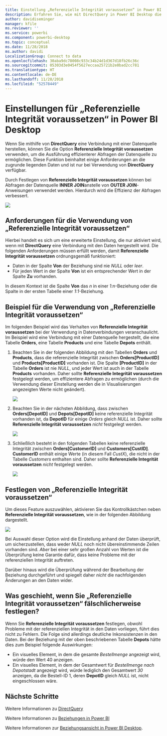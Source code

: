 ```yaml
---
title: Einstellung „Referenzielle Integrität voraussetzen“ in Power BI Desktop
description: Erfahren Sie, wie mit DirectQuery in Power BI Desktop die referenzielle Integrität vorausgesetzt werden kann.
author: davidiseminger
manager: kfile
ms.reviewer: ''
ms.service: powerbi
ms.component: powerbi-desktop
ms.topic: conceptual
ms.date: 11/28/2018
ms.author: davidi
LocalizationGroup: Connect to data
ms.openlocfilehash: 30aba9dc78008c933c34b24d1d367d18fb26c36c
ms.sourcegitcommit: 05303d3e0454f5627eccaa25721b2e0bad2cc781
ms.translationtype: HT
ms.contentlocale: de-DE
ms.lasthandoff: 11/28/2018
ms.locfileid: "52578449"
---
```

# <a name="assume-referential-integrity-settings-in-power-bi-desktop"></a>Einstellungen für „Referenzielle Integrität voraussetzen“ in Power BI Desktop
Wenn Sie mithilfe von **DirectQuery** eine Verbindung mit einer Datenquelle herstellen, können Sie die Option **Referenzielle Integrität voraussetzen** verwenden, um die Ausführung effizienterer Abfragen der Datenquelle zu ermöglichen. Diese Funktion beinhaltet einige Anforderungen an die zugrunde liegenden Daten und ist nur bei Verwendung von **DirectQuery** verfügbar.

Durch Festlegen von **Referenzielle Integrität voraussetzen** können bei Abfragen der Datenquelle **INNER JOIN**anstelle von **OUTER JOIN**-Anweisungen verwendet werden. Hierdurch wird die Effizienz der Abfragen verbessert.

![](media/desktop-assume-referential-integrity/assume-referential-integrity_1.png)

## <a name="requirements-for-using-assume-referential-integrity"></a>Anforderungen für die Verwendung von „Referenzielle Integrität voraussetzen“
Hierbei handelt es sich um eine erweiterte Einstellung, die nur aktiviert wird, wenn mit **DirectQuery** eine Verbindung mit den Daten hergestellt wird. Die folgenden Anforderungen müssen erfüllt werden, damit **Referenzielle Integrität voraussetzen** ordnungsgemäß funktioniert:

* Daten in der Spalte **Von** der Beziehung sind nie *NULL* oder *leer*.
* Für jeden Wert in der Spalte **Von** ist ein entsprechender Wert in der Spalte **Zu** vorhanden.

In diesem Kontext ist die Spalte **Von** das *n* in einer *1:n*-Beziehung oder die Spalte in der ersten Tabelle einer *1:1*-Beziehung.

## <a name="example-of-using-assume-referential-integrity"></a>Beispiel für die Verwendung von „Referenzielle Integrität voraussetzen“
Im folgenden Beispiel wird das Verhalten von **Referenzielle Integrität voraussetzen** bei der Verwendung in Datenverbindungen veranschaulicht. Im Beispiel wird eine Verbindung mit einer Datenquelle hergestellt, die eine Tabelle **Orders**, eine Tabelle **Products** und eine Tabelle **Depots** enthält.

1. Beachten Sie in der folgenden Abbildung mit den Tabellen **Orders** und **Products**, dass die referenzielle Integrität zwischen **Orders[ProductID]** und **Products[ProductID]** vorhanden ist. Die Spalte **[ProductID]** in der Tabelle **Orders** ist nie *NULL*, und jeder Wert ist auch in der Tabelle **Products** vorhanden. Daher sollte **Referenzielle Integrität voraussetzen** festgelegt werden, um effizientere Abfragen zu ermöglichen (durch die Verwendung dieser Einstellung werden die in Visualisierungen angezeigten Werte nicht geändert).
   
   ![](media/desktop-assume-referential-integrity/assume-referential-integrity_2.png)
2. Beachten Sie in der nächsten Abbildung, dass zwischen **Orders[DepotID]** und **Depots[DepotID]** keine referenzielle Integrität vorhanden ist, da **DepotID** für einige *Orders* gleich *NULL* ist. Daher sollte **Referenzielle Integrität voraussetzen** *nicht* festgelegt werden.
   
   ![](media/desktop-assume-referential-integrity/assume-referential-integrity_3.png)
3. Schließlich besteht in den folgenden Tabellen keine referenzielle Integrität zwischen **Orders[CustomerID]** und **Customers[CustID]**. **CustomerID** enthält einige Werte (in diesem Fall *CustX*), die nicht in der Tabelle *Customers* enthalten sind. Daher sollte **Referenzielle Integrität voraussetzen** *nicht* festgelegt werden.
   
   ![](media/desktop-assume-referential-integrity/assume-referential-integrity_4.png)

## <a name="setting-assume-referential-integrity"></a>Festlegen von „Referenzielle Integrität voraussetzen“
Um dieses Feature auszuwählen, aktivieren Sie das Kontrollkästchen neben **Referenzielle Integrität voraussetzen**, wie in der folgenden Abbildung dargestellt.

![](media/desktop-assume-referential-integrity/assume-referential-integrity_1.png)

Bei Auswahl dieser Option wird die Einstellung anhand der Daten überprüft, um sicherzustellen, dass weder *NULL* noch nicht übereinstimmende Zeilen vorhanden sind. *Aber* bei einer sehr großen Anzahl von Werten ist die Überprüfung keine Garantie dafür, dass keine Probleme mit der referenziellen Integrität auftreten.

Darüber hinaus wird die Überprüfung während der Bearbeitung der Beziehung durchgeführt und spiegelt daher *nicht* die nachfolgenden Änderungen an den Daten wider.

## <a name="what-happens-if-you-incorrectly-set-assume-referential-integrity"></a>Was geschieht, wenn Sie „Referenzielle Integrität voraussetzen“ fälschlicherweise festlegen?
Wenn Sie **Referenzielle Integrität voraussetzen** festlegen, obwohl Probleme mit der referenziellen Integrität in den Daten vorliegen, führt dies nicht zu Fehlern. Die Folge sind allerdings deutliche Inkonsistenzen in den Daten. Bei der Beziehung mit der oben beschriebenen Tabelle **Depots** hätte dies zum Beispiel folgende Auswirkungen:

* Ein visuelles Element, in dem die gesamte *Bestellmenge* angezeigt wird, würde den Wert 40 anzeigen.
* Ein visuelles Element, in dem der Gesamtwert für *Bestellmenge nach Depotstadt* angezeigt wird, würde lediglich den Gesamtwert *30* anzeigen, da die Bestell-ID 1, deren **DepotID** gleich *NULL* ist, nicht eingeschlossen wäre.

## <a name="next-steps"></a>Nächste Schritte
Weitere Informationen zu [DirectQuery](desktop-use-directquery.md)

Weitere Informationen zu [Beziehungen in Power BI](desktop-create-and-manage-relationships.md)

Weitere Informationen zur [Beziehungsansicht in Power BI Desktop](desktop-relationship-view.md).

